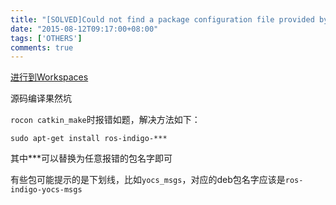 ```yaml
---
title: "[SOLVED]Could not find a package configuration file provided by &quot;***&quot; with any   of the following names"
date: "2015-08-12T09:17:00+08:00"
tags: ['OTHERS']
comments: true
---
```



[进行到Workspaces](http://wiki.ros.org/turtlebot/Tutorials/indigo/Turtlebot%20Installation)

源码编译果然坑

`rocon catkin_make`时报错如题，解决方法如下：

`sudo apt-get install ros-indigo-***`

其中***可以替换为任意报错的包名字即可

有些包可能提示的是下划线，比如`yocs_msgs`，对应的deb包名字应该是`ros-indigo-yocs-msgs`